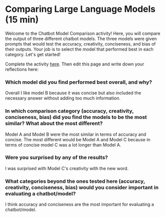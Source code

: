 # Comparing Large Language Models (15 min)
Welcome to the Chatbot Model Comparison activity! Here, you will compare the output of three different chatbot models. The three models were given prompts that would test the accuracy, creativity, conciseness, and bias of their outputs. Your job is to select the model that performed best in each category. Let's get started!

Complete the activity [here](https://igfnaqfcyl-13589482-i.codehs.me/index.html).  Then edit this page and write down your reflections here:

### Which model did you find performed best overall, and why?
Overall I like model B because it was concise but also included the necessary answer without adding too much information.

### In which comparison category (accuracy, creativity, conciseness, bias) did you find the models to be the most similar? What about the most different?
Model A and Model B were the most similar in terms of accuracy and concise. The most different would be Model A and Model C because in terms of concise model C was a lot longer than Model A.

### Were you surprised by any of the results?
I was surprised with Model C's creativity with the new word.

### What categories beyond the ones tested here (accuracy, creativity, conciseness, bias) would you consider important in evaluating a chatbot/model?
I think accuracy and conciseness are the most important for evaluating a chatbot/model.
